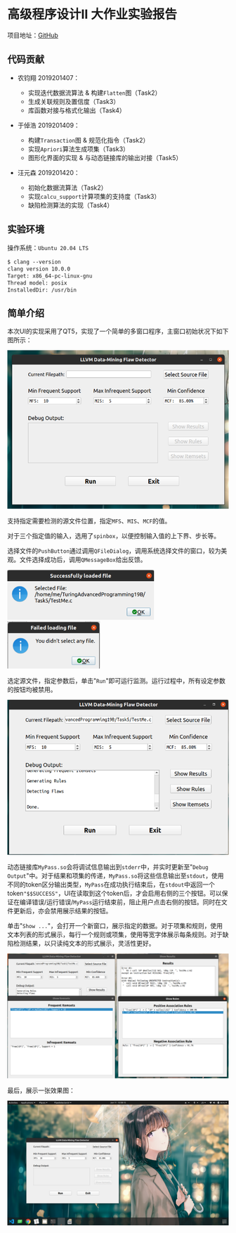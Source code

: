 # 高级程序设计II 大作业实验报告

项目地址：[GitHub](https://github.com/zhuohaoyu/TuringAdvancedProgramming19B)

## 代码贡献

+ 农钧翔 2019201407：
    + 实现迭代数据流算法 & 构建``Flatten``图（Task2）
    + 生成关联规则及置信度（Task3）
    + 库函数对接与格式化输出（Task4）

+ 于倬浩 2019201409：
    + 构建``Transaction``图 & 规范化指令（Task2）
    + 实现``Apriori``算法生成项集（Task3）
    + 图形化界面的实现 & 与动态链接库的输出对接（Task5）

+ 汪元森 2019201420：
    + 初始化数据流算法（Task2）
    + 实现``calcu_support``计算项集的支持度（Task3）
    + 缺陷检测算法的实现（Task4）

## 实验环境

操作系统：``Ubuntu 20.04 LTS``

```shell
$ clang --version                 
clang version 10.0.0
Target: x86_64-pc-linux-gnu
Thread model: posix
InstalledDir: /usr/bin
```



## 简单介绍

本次UI的实现采用了QT5，实现了一个简单的多窗口程序，主窗口初始状况下如下图所示：

<img src="README.assets/Screenshot from 2020-06-11 13-35-19.png" alt="Screenshot from 2020-06-11 13-35-19" style="zoom:80%;" />

支持指定需要检测的源文件位置，指定``MFS``、``MIS``、``MCF``的值。

对于三个指定值的输入，选用了``spinbox``，以便控制输入值的上下界、步长等。

选择文件的``PushButton``通过调用``QFileDialog``，调用系统选择文件的窗口，较为美观。文件选择成功后，调用``QMessageBox``给出反馈。

<img src="README.assets/Screenshot from 2020-06-11 13-36-13.png" alt="Screenshot from 2020-06-11 13-36-13" style="zoom: 67%;" />

<img src="README.assets/Screenshot from 2020-06-11 13-36-37.png" alt="Screenshot from 2020-06-11 13-36-37" style="zoom:67%;" />



选定源文件，指定参数后，单击"``Run``"即可运行监测。运行过程中，所有设定参数的按钮均被禁用。

<img src="README.assets/Screenshot from 2020-06-11 13-37-30.png" alt="Screenshot from 2020-06-11 13-37-30" style="zoom:67%;" />



动态链接库``MyPass.so``会将调试信息输出到``stderr``中，并实时更新至"``Debug Output``"中。对于结果和项集的传递，``MyPass.so``将这些信息输出至``stdout``，使用不同的token区分输出类型，``MyPass``在成功执行结束后，在``stdout``中返回一个token``"$$SUCCESS"``，UI在读取到这个token后，才会启用右侧的三个按钮。可以保证在编译错误/运行错误/``MyPass``运行结束前，阻止用户点击右侧的按钮。同时在文件更新后，亦会禁用展示结果的按钮。

单击"``Show ...``"，会打开一个新窗口，展示指定的数据。对于项集和规则，使用文本列表的形式展示，每行一个规则或项集，使用等宽字体展示每条规则。对于缺陷检测结果，以只读纯文本的形式展示，灵活性更好。

<img src="README.assets/Screenshot from 2020-06-11 13-46-34-1591858622161.png" alt="Screenshot from 2020-06-11 13-46-34" style="zoom:80%;" />



最后，展示一张效果图：

<img src="README.assets/Screenshot from 2020-06-11 13-50-15.png" alt="Screenshot from 2020-06-11 13-50-15" style="zoom: 80%;" />
